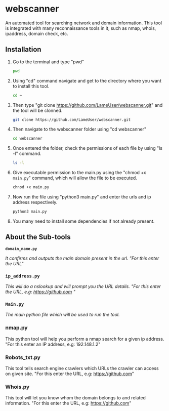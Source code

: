 # webscanner

An automated tool for searching network and domain information. This tool is integrated with many reconnaissance tools in it, such as nmap, whois, ipaddress, domain check, etc. 


## Installation

1. Go to the terminal and type "pwd"
   ```sh
   pwd
   ```

2. Using "cd" command navigate and get to the directory where you want to install this tool.
   ```sh
   cd ~ 
   ```

3. Then type "git clone https://github.com/LameUser/webscanner.git" and the tool will be clonned.
   ```sh
   git clone https://github.com/LameUser/webscanner.git
   ```

4. Then navigate to the webscanner folder using "cd webscanner"
   ```sh
   cd webscanner
   ```
   
6. Once entered the folder, check the permissions of each file by using "ls -l" command.
   ```sh
   ls -l
   ```

7. Give executable permission to the main.py using the "chmod +x `main.py`" command, which will allow the file to be executed.
   ```sh
   chnod +x main.py
   ```
   
8. Now run the file using "python3 main.py" and enter the urls and ip address respectively.
   ```sh
   python3 main.py
   ```
   
9. You many need to install some dependencies if not already present.




## About the Sub-tools

 **`domain_name.py`**

_It confirms and outputs the main domain present in the url.
"For this enter the URL"_

### `ip_address.py`

_This will do a nslookup and will prompt you the URL details.
"For this enter the URL, e.g: https://github.com "_

### `Main.py`

_The main python file which will be used to run the tool._

### nmap.py

This python tool will help you perform a nmap search for a given ip address.
"For this enter an IP address, e.g: 192.148.1.2"

### Robots_txt.py

This tool tells search engine crawlers which URLs the crawler can access on given site.
"For this enter the URL, e.g: https://github.com"

### Whois.py

This tool will let you know whom the domain belongs to and related information.
"For this enter the URL, e.g: https://github.com"
